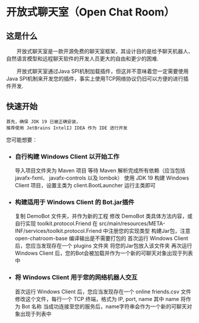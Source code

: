 # 开放式聊天室（Open Chat Room）
## 这是什么
&emsp;&emsp;开放式聊天室是一款开源免费的聊天室框架，其设计目的是给予聊天机器人、
自然语言模型和远程聊天软件的开发人员更大的自由和更少的困难.

&emsp;&emsp;开放式聊天室通过Java SPI机制加载插件，但这并不意味着您一定需要使用
Java SPI机制来开发您的插件，事实上使用TCP网络协议仍旧可以方便的进行插件开发.
## 快速开始
    首先，确保 JDK 19 已被正确安装，
    推荐使用 JetBrains IntelIJ IDEA 作为 IDE 进行开发
您可能想要：
- ### 自行构建 Windows Client 以开始工作

    
    导入项目文件夹为 Maven 项目
    等待 Maven 解析完成所有依赖（应当包括 javafx-fxml、 javafx-controls 以及 lombok）
    使用 JDK 19 构建 Windows Client 项目，设置主类为 client.BootLauncher
    运行主类即可
- ### 构建适用于 Windows Client 的 Bot.jar插件


    复制 DemoBot 文件夹，并作为新的工程
    修改 DemoBot 类具体方法内容，或自行实现 toolkit.protocol.Friend
    在 src/main/resources/META-INF/services/toolkit.protocol.Friend 中注册您的实现类型
    构建Jar包，注意 open-chatroom-base 编译输出是不需要打包的
    首次运行 Windows Client 后，您应当发现存在一个 plugins 文件夹
    将您的Jar包放入该文件夹
    再次运行 Windows Client 后，您的Bot会被加载并作为一个新的可聊天对象出现于列表中
- ### 将 Windows Client 用于您的网络机器人交互


    首次运行 Windows Client 后，您应当发现存在一个 online friends.csv 文件
    修改这个文件，每行一个 TCP 终端，格式为
    IP, port, name
    其中 name 将作为 Bot 名称
    当成功连接至您的服务后，name字符串会作为一个新的可聊天对象出现于列表中
    
     
